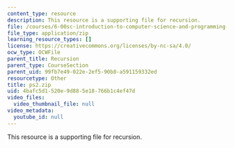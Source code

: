 ```yaml
---
content_type: resource
description: This resource is a supporting file for recursion.
file: /courses/6-00sc-introduction-to-computer-science-and-programming-spring-2011/4bafc5d1520e9d885e18766b1c4ef47d_ps2.zip
file_type: application/zip
learning_resource_types: []
license: https://creativecommons.org/licenses/by-nc-sa/4.0/
ocw_type: OCWFile
parent_title: Recursion
parent_type: CourseSection
parent_uid: 99fb7e49-022e-2ef5-90b8-a591159332ed
resourcetype: Other
title: ps2.zip
uid: 4bafc5d1-520e-9d88-5e18-766b1c4ef47d
video_files:
  video_thumbnail_file: null
video_metadata:
  youtube_id: null
---
```

This resource is a supporting file for recursion.